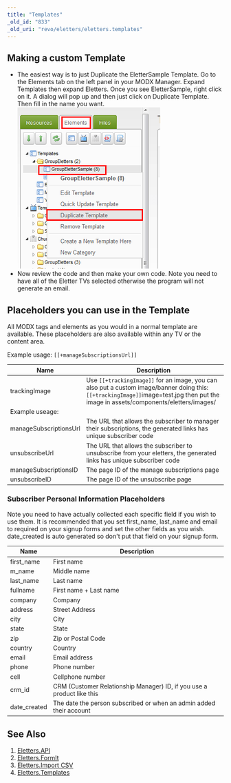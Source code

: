 ```yaml
---
title: "Templates"
_old_id: "833"
_old_uri: "revo/eletters/eletters.templates"
---
```


## Making a custom Template

- The easiest way is to just Duplicate the EletterSample Template. Go to the Elements tab on the left panel in your MODX Manager. Expand Templates then expand Eletters. Once you see EletterSample, right click on it. A dialog will pop up and then just click on Duplicate Template. Then fill in the name you want.
  ![](duplicate.png)
- Now review the code and then make your own code. Note you need to have all of the Eletter TVs selected otherwise the program will not generate an email.

## Placeholders you can use in the Template

All MODX tags and elements as you would in a normal template are available. These placeholders are also available within any TV or the content area.

Example usage: `[[+manageSubscriptionsUrl]]`

| Name                                                      | Description                                                                                                                                                                           |
| --------------------------------------------------------- | ------------------------------------------------------------------------------------------------------------------------------------------------------------------------------------- |
| trackingImage                                             | Use `[[+trackingImage]]` for an image, you can also put a custom image/banner doing this: `[[+trackingImage]]`image=test.jpg then put the image in assets/components/eletters/images/ |
| Example useage: <img src="`[[+trackingImage]]`" alt="" /> |
| manageSubscriptionsUrl                                    | The URL that allows the subscriber to manager their subscriptions, the generated links has unique subscriber code                                                                     |
| unsubscribeUrl                                            | The URL that allows the subscriber to unsubscribe from your eletters, the generated links has unique subscriber code                                                                  |
| manageSubscriptionsID                                     | The page ID of the manage subscriptions page                                                                                                                                          |
| unsubscribeID                                             | The page ID of the unsubscribe page                                                                                                                                                   |

### Subscriber Personal Information Placeholders

Note you need to have actually collected each specific field if you wish to use them. It is recommended that you set first\_name, last\_name and email to required on your signup forms and set the other fields as you wish. date\_created is auto generated so don't put that field on your signup form.

| Name          | Description                                                            |
| ------------- | ---------------------------------------------------------------------- |
| first\_name   | First name                                                             |
| m\_name       | Middle name                                                            |
| last\_name    | Last name                                                              |
| fullname      | First name + Last name                                                 |
| company       | Company                                                                |
| address       | Street Address                                                         |
| city          | City                                                                   |
| state         | State                                                                  |
| zip           | Zip or Postal Code                                                     |
| country       | Country                                                                |
| email         | Email address                                                          |
| phone         | Phone number                                                           |
| cell          | Cellphone number                                                       |
| crm\_id       | CRM (Customer Relationship Manager) ID, if you use a product like this |
| date\_created | The date the person subscribed or when an admin added their account    |

## See Also

1. [Eletters.API](extras/eletters/eletters.api)
2. [Eletters.FormIt](extras/eletters/eletters.formit)
3. [Eletters.Import CSV](extras/eletters/eletters.import-csv)
4. [Eletters.Templates](extras/eletters/eletters.templates)
